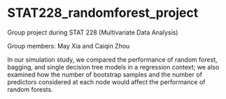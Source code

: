 # STAT228_randomforest_project
Group project during STAT 228 (Multivariate Data Analysis)

Group members: May Xia and Caiqin Zhou

In our simulation study, we compared the performance of
random forest, bagging, and single decision tree models in a regression context; we also
examined how the number of bootstrap samples and the number of predictors considered at
each node would affect the performance of random forests.

